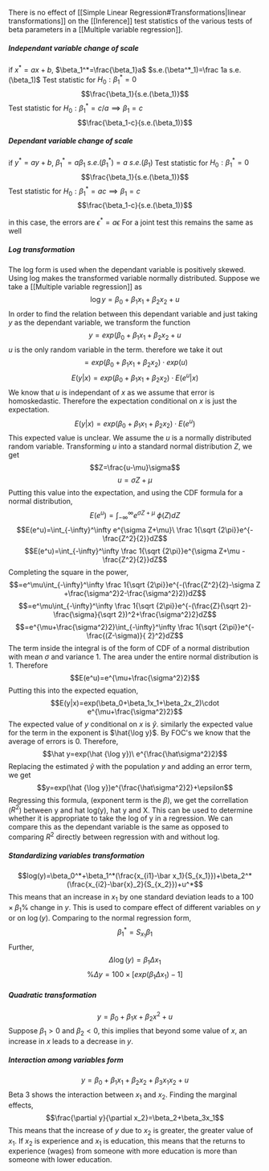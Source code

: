 There is no effect of [[Simple Linear Regression#Transformations|linear transformations]] on the [[Inference]] test statistics of the various tests of beta parameters in a [[Multiple variable regression]].

##### Independant variable change of scale
if $x^*=ax+b$,
$\beta_1^*=\frac{\beta_1}a$
$s.e.(\beta^*_1)=\frac 1a s.e.(\beta_1)$
Test statistic for $H_0:\beta^*_1=0$$$\frac{\beta_1}{s.e.(\beta_1)}$$
Test statistic for $H_0:\beta^*_1=c/a\implies\beta_1=c$$$\frac{\beta_1-c}{s.e.(\beta_1)}$$
##### Dependant variable change of scale
if $y^*=ay+b$,
$\beta_1^*=a\beta_1$
$s.e.(\beta^*_1)=a\ s.e.(\beta_1)$
Test statistic for $H_0:\beta^*_1=0$$$\frac{\beta_1}{s.e.(\beta_1)}$$
Test statistic for $H_0:\beta^*_1=ac\implies\beta_1=c$$$\frac{\beta_1-c}{s.e.(\beta_1)}$$

in this case, the errors are $\epsilon^*=a\epsilon$
For a joint test this remains the same as well

##### Log transformation
The log form is used when the dependant variable is positively skewed. Using log makes the transformed variable normally distributed.
Suppose we take a [[Multiple variable regression]] as $$\log y=\beta_0+\beta_1x_1+\beta_2x_2+u$$In order to find the relation between this dependant variable and just taking $y$ as the dependant variable, we transform the function$$y=exp(\beta_0+\beta_1x_1+\beta_2x_2+u$$$u$ is the only random variable in the term. therefore we take it out$$=exp(\beta_0+\beta_1x_1+\beta_2x_2)\cdot exp(u)$$$$E(y|x)=exp(\beta_0+\beta_1x_1+\beta_2x_2)\cdot E(e^u|x)$$
We know that $u$ is independant of $x$ as we assume that error is homoskedastic. Therefore the expectation conditional on $x$ is just the expectation. $$E(y|x)=exp(\beta_0+\beta_1x_1+\beta_2x_2)\cdot E(e^u)$$This expected value is unclear. We assume the $u$ is a normally distributed random variable. Transforming $u$ into a standard normal distribution $Z$, we get $$Z=\frac{u-\mu}\sigma$$$$u=\sigma Z+\mu$$Putting this value into the expectation, and using the CDF formula for a normal distribution, $$E(e^u)=\int_{-\infty}^\infty e^{\sigma Z+\mu}\ \phi(Z)dZ$$$$E(e^u)=\int_{-\infty}^\infty e^{\sigma Z+\mu}\ \frac 1{\sqrt {2\pi}}e^{-\frac{Z^2}{2}}dZ$$$$E(e^u)=\int_{-\infty}^\infty \frac 1{\sqrt {2\pi}}e^{\sigma Z+\mu -\frac{Z^2}{2}}dZ$$Completing the square in the power,$$=e^\mu\int_{-\infty}^\infty \frac 1{\sqrt {2\pi}}e^{-(\frac{Z^2}{2}-\sigma Z
+\frac{\sigma^2}2-\frac{\sigma^2}2)}dZ$$$$=e^\mu\int_{-\infty}^\infty \frac 1{\sqrt {2\pi}}e^{-(\frac{Z}{\sqrt 2}-\frac{\sigma}{\sqrt 2})^2+\frac{\sigma^2}2}dZ$$$$=e^{\mu+\frac{\sigma^2}2}\int_{-\infty}^\infty \frac 1{\sqrt {2\pi}}e^{-\frac{(Z-\sigma)}{ 2}^2}dZ$$The term inside the integral is of the form of CDF of a normal distribution with mean $\sigma$ and variance 1. The area under the entire normal distribution is 1. Therefore $$E(e^u)=e^{\mu+\frac{\sigma^2}2}$$Putting this into the expected equation,$$E(y|x)=exp(\beta_0+\beta_1x_1+\beta_2x_2)\cdot e^{\mu+\frac{\sigma^2}2}$$The expected value of $y$ conditional on $x$ is $\hat y$. similarly the expected value for the term in the exponent is $\hat{\log y}$. By FOC's we know that the average of errors is 0. Therefore,$$\hat y=exp(\hat {\log y})\ e^{\frac{\hat\sigma^2}2}$$Replacing the estimated $\hat y$ with the population $y$ and adding an error term, we get $$y=exp(\hat {\log y})e^{\frac{\hat\sigma^2}2}+\epsilon$$Regressing this formula, (exponent term is the $\beta$), we get the correllation ($R^2$) between y and hat log(y), hat y and X. This can be used to determine whether it is appropriate to take the log of y in a regression. We can compare this as the dependant variable is the same as opposed to comparing $R^2$ directly between regression with and without log.

##### Standardizing variables transformation
$$log(y)=\beta_0^*+\beta_1^*(\frac{x_{i1}-\bar x_1}{S_{x_1}})+\beta_2^*(\frac{x_{i2}-\bar{x}_2}{S_{x_2}})+u^*$$This means that an increase in $x_1$ by one standard deviation leads to a $100\times \beta_1$% change in $y$. This is used to compare effect of different variables on $y$ or on $\log(y)$. Comparing to the normal regression form, $$\beta_1^*=S_{x_1}\beta_1$$Further,$$\Delta\log(y)=\beta_1\Delta x_1$$$$\%\Delta y=100\times [exp(\beta_1\Delta x_1)-1]$$
##### Quadratic transformation
$$y=\beta_0+\beta_1x+\beta_2x^2+u$$Suppose $\beta_1>0$ and $\beta_2<0$, this implies that beyond some value of $x$, an increase in $x$ leads to a decrease in $y$. 

##### Interaction among variables form
$$y=\beta_0+\beta_1x_1+\beta_2x_2+\beta_3x_1x_2+u$$Beta 3 shows the interaction between $x_1$ and $x_2$. Finding the marginal effects, $$\frac{\partial y}{\partial x_2}=\beta_2+\beta_3x_1$$This means that the increase of $y$ due to $x_2$ is greater, the greater value of $x_1$. If $x_2$ is experience and $x_1$ is education, this means that the returns to experience (wages) from someone with more education is more than someone with lower education. 